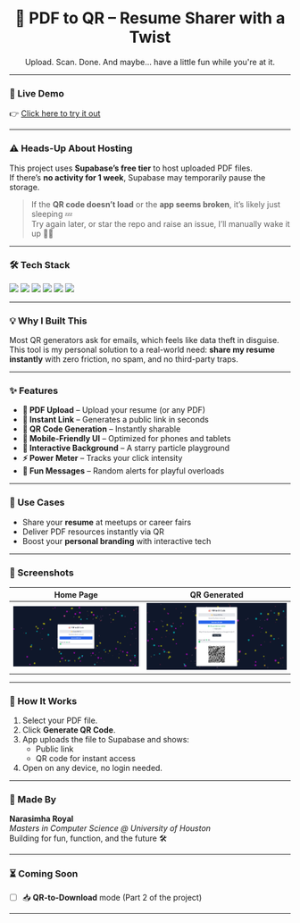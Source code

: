 <h1 align="center">📄 PDF to QR – Resume Sharer with a Twist</h1>

<p align="center">Upload. Scan. Done. And maybe… have a little fun while you're at it.</p>

---

### 🚀 Live Demo

👉 [Click here to try it out](https://pdf-to-qr.netlify.app/)

---

### ⚠️ Heads-Up About Hosting

This project uses **Supabase’s free tier** to host uploaded PDF files.  
If there’s **no activity for 1 week**, Supabase may temporarily pause the storage.

> If the **QR code doesn’t load** or the **app seems broken**, it’s likely just sleeping 💤  
> Try again later, or star the repo and raise an issue, I’ll manually wake it up 👨‍💻

---
### 🛠 Tech Stack

<div align="left">
  <img src="https://img.shields.io/badge/HTML-FF5722?style=for-the-badge&logo=html5&logoColor=white" />
  <img src="https://img.shields.io/badge/TailwindCSS-06B6D4?style=for-the-badge&logo=tailwindcss&logoColor=white" />
  <img src="https://img.shields.io/badge/JavaScript-F7DF1E?style=for-the-badge&logo=javascript&logoColor=black" />
  <img src="https://img.shields.io/badge/Supabase-3ECF8E?style=for-the-badge&logo=supabase&logoColor=white" />
  <img src="https://img.shields.io/badge/QRCode.js-000000?style=for-the-badge&logo=github&logoColor=white" />
  <img src="https://img.shields.io/badge/tsParticles-007ACC?style=for-the-badge&logo=typescript&logoColor=white" />
</div>

---

### 💡 Why I Built This

Most QR generators ask for emails, which feels like data theft in disguise.  
This tool is my personal solution to a real-world need: **share my resume instantly** with zero friction, no spam, and no third-party traps.

---

### ✨ Features

- **📄 PDF Upload** – Upload your resume (or any PDF)
- **🔗 Instant Link** – Generates a public link in seconds
- **🔲 QR Code Generation** – Instantly sharable
- **📱 Mobile-Friendly UI** – Optimized for phones and tablets
- **🌌 Interactive Background** – A starry particle playground
- **⚡ Power Meter** – Tracks your click intensity
- **💬 Fun Messages** – Random alerts for playful overloads

---


### 📎 Use Cases

- Share your **resume** at meetups or career fairs
- Deliver PDF resources instantly via QR
- Boost your **personal branding** with interactive tech

---


### 📸 Screenshots

| Home Page | QR Generated |
|-----------|---------------|
| ![Home](./ss1.png) | ![QR](./ss2.png) |



---

### 🧪 How It Works

1. Select your PDF file.
2. Click **Generate QR Code**.
3. App uploads the file to Supabase and shows:
   - Public link
   - QR code for instant access
4. Open on any device, no login needed.

---

### 🙋 Made By

**Narasimha Royal**  
_Masters in Computer Science @ University of Houston_  
Building for fun, function, and the future 🛠

---

### ⏳ Coming Soon

- [ ] 📥 **QR-to-Download** mode (Part 2 of the project)

---
